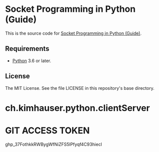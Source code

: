 # Socket Programming in Python (Guide)

This is the source code for [Socket Programming in Python (Guide)](https://realpython.com/python-sockets/).

## Requirements

- [Python](https://www.python.org/) 3.6 or later.

## License

The MIT License. See the file LICENSE in this repository's base directory.
# ch.kimhauser.python.clientServer

# GIT ACCESS TOKEN 
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